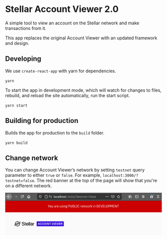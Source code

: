 # Stellar Account Viewer 2.0

A simple tool to view an account on the Stellar network and make transactions
from it.

This app replaces the original Account Viewer with an updated framework and
design.

## Developing

We use `create-react-app` with yarn for dependencies.

`yarn`

To start the app in development mode, which will watch for changes to files,
rebuild, and reload the site automatically, run the start script.

`yarn start`

## Building for production

Builds the app for production to the `build` folder.

`yarn build`

## Change network

You can change Account Viewer’s network by setting `testnet` query parameter to
either `true` or `false`. For example, `localhost:3000/?testnet=false`. The red
banner at the top of the page will show that you're on a different network.

![Red banner: You are using PUBLIC network in DEVELOPMENT](public/images/av-network-banner.png)
